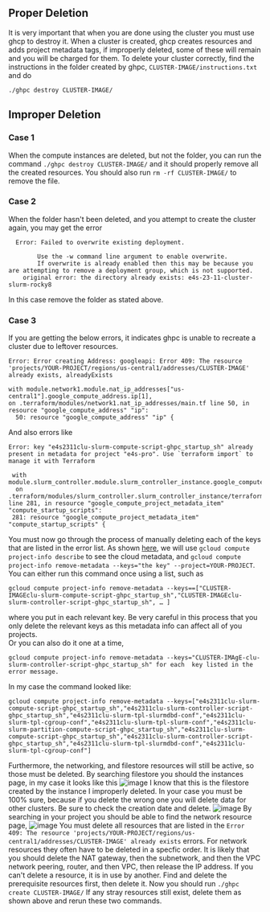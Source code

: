 ## Proper Deletion
It is very important that when you are done using the cluster you must use ghcp to destroy it. When a cluster is created, ghcp creates resources and adds project metadata tags, if improperly deleted, some of these will remain and you will be charged for them. To delete your cluster correctly, find the instructions in the folder created by ghpc, `CLUSTER-IMAGE/instructions.txt` and do   
```
./ghpc destroy CLUSTER-IMAGE/
```

## Improper Deletion
### Case 1
When the compute instances are deleted, but not the folder, you can run the command `./ghpc destroy CLUSTER-IMAGE/` and it should properly remove all the created resources. You should also run `rm -rf CLUSTER-IMAGE/` to remove the file.
### Case 2
When the folder hasn't been deleted, and you attempt to create the cluster again, you may get the error
```
  Error: Failed to overwrite existing deployment.
		
		Use the -w command line argument to enable overwrite.
		If overwrite is already enabled then this may be because you are attempting to remove a deployment group, which is not supported.
    original error: the directory already exists: e4s-23-11-cluster-slurm-rocky8
```
In this case remove the folder as stated above.
### Case 3
If you are getting the below errors, it indicates ghpc is unable to recreate a cluster due to leftover resources. 
```
Error: Error creating Address: googleapi: Error 409: The resource 'projects/YOUR-PROJECT/regions/us-central1/addresses/CLUSTER-IMAGE' already exists, alreadyExists
		
with module.network1.module.nat_ip_addresses["us-central1"].google_compute_address.ip[1],
on .terraform/modules/network1.nat_ip_addresses/main.tf line 50, in resource "google_compute_address" "ip":
  50: resource "google_compute_address" "ip" {
```
And also errors like 
```
Error: key "e4s2311clu-slurm-compute-script-ghpc_startup_sh" already present in metadata for project "e4s-pro". Use `terraform import` to manage it with Terraform
		
 with module.slurm_controller.module.slurm_controller_instance.google_compute_project_metadata_item.compute_startup_scripts["ghpc_startup_sh"],
  on .terraform/modules/slurm_controller.slurm_controller_instance/terraform/slurm_cluster/modules/slurm_controller_instance/main.tf line 281, in resource "google_compute_project_metadata_item" "compute_startup_scripts":
 281: resource "google_compute_project_metadata_item" "compute_startup_scripts" {
```
You must now go through the process of manually deleting each of the keys that are listed in the error list.  As shown [here](https://cloud.google.com/sdk/gcloud/reference/compute/project-info/describe), we will use `gcloud compute project-info describe` to see the cloud metadata, and `gcloud compute project-info remove-metadata --keys="the key" --project=YOUR-PROJECT`. You can either run this command once using a list, such as 
```
gcloud compute project-info remove-metadata --keys==["CLUSTER-IMAGEclu-slurm-compute-script-ghpc_startup_sh","CLUSTER-IMAGEclu-slurm-controller-script-ghpc_startup_sh", … ]
```
where you put in each relevant key. Be very careful in this process that you only delete the relevant keys as this metadata info can affect all of you projects.  
Or you can also do it one at a time,
```
gcloud compute project-info remove-metadata --keys="CLUSTER-IMAgE-clu-slurm-controller-script-ghpc_startup_sh" for each  key listed in the error message.
```	
In my case the command looked like:
```
gcloud compute project-info remove-metadata --keys=["e4s2311clu-slurm-compute-script-ghpc_startup_sh","e4s2311clu-slurm-controller-script-ghpc_startup_sh","e4s2311clu-slurm-tpl-slurmdbd-conf","e4s2311clu-slurm-tpl-cgroup-conf","e4s2311clu-slurm-tpl-slurm-conf","e4s2311clu-slurm-partition-compute-script-ghpc_startup_sh","e4s2311clu-slurm-compute-script-ghpc_startup_sh","e4s2311clu-slurm-controller-script-ghpc_startup_sh","e4s2311clu-slurm-tpl-slurmdbd-conf","e4s2311clu-slurm-tpl-cgroup-conf"]
```
Furthermore, the networking, and filestore resources will still be active, so those must be deleted. By searching filestore you should the instances page, in my case it looks like this 
![image](https://github.com/ParaToolsInc/E4S-Pro/assets/81718016/21e434a9-00a6-4018-8cb8-70c0df068e8f)
I know that this is the filestore created by the instance I improperly deleted. In your case you must be 100% sure, because if you delete the wrong one you will delete data for other clusters. Be sure to check the creation date and delete.
![image](https://github.com/ParaToolsInc/E4S-Pro/assets/81718016/6305427b-8740-4de6-a8b9-f767f3ad4684)
By searching in your project you should be able to find the network resource page, 
![image](https://github.com/ParaToolsInc/E4S-Pro/assets/81718016/c9c3ab74-1052-4767-94c7-3224f862720d)
You must delete all resources that are listed in the `Error 409: The resource 'projects/YOUR-PROJECT/regions/us-central1/addresses/CLUSTER-IMAGE' already exists` errors. For network resources they often have to be deleted in a specfic order. It is likely that you should delete the NAT gateway, then the subnetwork, and then the VPC network peering, router, and then VPC, then release the IP address. If you can't delete a resource, it is in use by another. Find and delete the prerequisite resources first, then delete it.
Now you should run `./ghpc create CLUSTER-IMAGE/` If any stray resources still exist, delete them as shown above and rerun these two commands.



